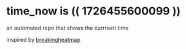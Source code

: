 # time_now is (( 1726455600099 ))

an automated repo that shows the currnent time

inspired by [breakingheatmap](https://github.com/breakingheatmap/breakingheatmap)